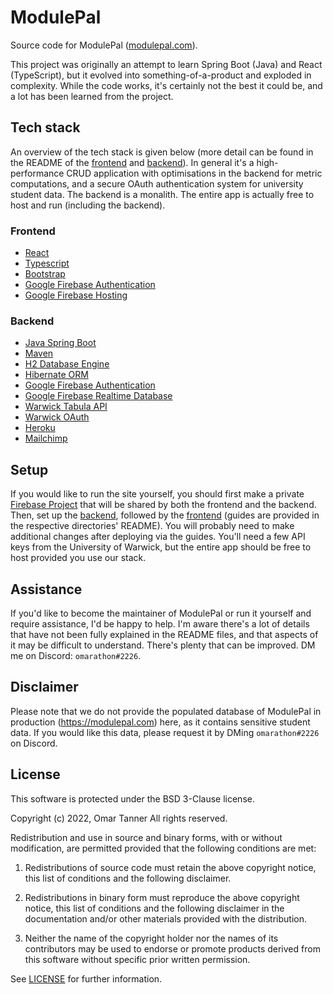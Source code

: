 # ModulePal

Source code for ModulePal ([modulepal.com](https://modulepal.com/)).

This project was originally an attempt to learn Spring Boot (Java) and React (TypeScript), but it evolved into something-of-a-product and exploded in complexity. While the code works, it's certainly not the best it could be, and a lot has been learned from the project.

## Tech stack

An overview of the tech stack is given below (more detail can be found in the README of the [frontend](/frontend/) and [backend](/backend/)). In general it's a high-performance CRUD application with optimisations in the backend for metric computations, and a secure OAuth authentication system for university student data. The backend is a monalith. The entire app is actually free to host and run (including the backend).

### Frontend

* [React](https://reactjs.org/)
* [Typescript](https://www.typescriptlang.org/)
* [Bootstrap](https://getbootstrap.com)
* [Google Firebase Authentication](https://firebase.google.com/docs/auth)
* [Google Firebase Hosting](https://firebase.google.com/docs/hosting)

### Backend
  
* [Java Spring Boot](https://spring.io/projects/spring-boot)
* [Maven](https://maven.apache.org/)
* [H2 Database Engine](https://www.h2database.com/html/main.html) 
* [Hibernate ORM](https://hibernate.org/orm/)
* [Google Firebase Authentication](https://firebase.google.com/docs/auth)
* [Google Firebase Realtime Database](https://firebase.google.com/docs/database)
* [Warwick Tabula API](https://warwick.ac.uk/services/its/servicessupport/web/tabula/api/)
* [Warwick OAuth](https://warwick.ac.uk/services/its/servicessupport/web/sign-on/help/oauth/apis)
* [Heroku](https://www.heroku.com/)
* [Mailchimp](https://mailchimp.com)

## Setup

If you would like to run the site yourself, you should first make a private [Firebase Project](https://firebase.google.com/) that will be shared by both the frontend and the backend. Then, set up the [backend](/backend/), followed by the [frontend](/frontend/) (guides are provided in the respective directories' README). You will probably need to make additional changes after deploying via the guides. You'll need a few API keys from the University of Warwick, but the entire app should be free to host provided you use our stack.

## Assistance

If you'd like to become the maintainer of ModulePal or run it yourself and require assistance, I'd be happy to help. I'm aware there's a lot of details that have not been fully explained in the README files, and that aspects of it may be difficult to understand. There's plenty that can be improved. DM me on Discord: `omarathon#2226`.

## Disclaimer

Please note that we do not provide the populated database of ModulePal in production (https://modulepal.com) here, as it contains sensitive student data. If you would like this data, please request it by DMing `omarathon#2226` on Discord.

## License

This software is protected under the BSD 3-Clause license.

Copyright (c) 2022, Omar Tanner
All rights reserved.

Redistribution and use in source and binary forms, with or without modification, are permitted provided that the following conditions are met:

1. Redistributions of source code must retain the above copyright notice, this list of conditions and the following disclaimer.

2. Redistributions in binary form must reproduce the above copyright notice, this list of conditions and the following disclaimer in the documentation and/or other materials provided with the distribution.

3. Neither the name of the copyright holder nor the names of its contributors may be used to endorse or promote products derived from this software without specific prior written permission.

See [LICENSE](/LICENSE/) for further information.